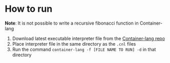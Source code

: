 # How to run

**Note**: It is not possible to write a recursive fibonacci function in Container-lang

1. Download latest executable interpreter file from the [Container-lang repo](https://github.com/odddollar/Container-lang)
2. Place interpreter file in the same directory as the ```.cnl``` files
3. Run the command ```container-lang -f [FILE NAME TO RUN] -d``` in that directory
